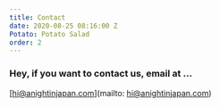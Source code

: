 ```yaml
---
title: Contact
date: 2020-08-25 08:16:00 Z
Potato: Potato Salad
order: 2
---
```


### Hey, if you want to contact us, email at …
[hi@anightinjapan.com](mailto: hi@anightinjapan.com)